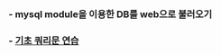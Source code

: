 ### - mysql module을 이용한 DB를 web으로 불러오기


### - [기초 쿼리문 연습](https://github.com/kimgeonoh/nodejs_mysql/blob/main/mysql/practice_query.sql)
